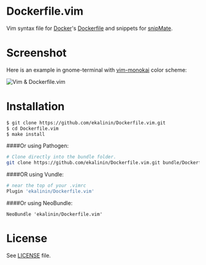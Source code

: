 Dockerfile.vim
==============

Vim syntax file for [Docker](http://docker.io/)'s [Dockerfile](http://docs.docker.com/reference/builder/)
and snippets for [snipMate](http://www.vim.org/scripts/script.php?script_id=2540).

Screenshot
==========

Here is an example in gnome-terminal with [vim-monokai](https://github.com/sickill/vim-monokai) color scheme:


![Vim & Dockerfile.vim ](https://raw.github.com/ekalinin/Dockerfile.vim/master/vim-dockerfile-example.png)



Installation
============

```bash
$ git clone https://github.com/ekalinin/Dockerfile.vim.git
$ cd Dockerfile.vim
$ make install
```

####Or using Pathogen:
```bash
# Clone directly into the bundle folder.
git clone https://github.com/ekalinin/Dockerfile.vim.git bundle/Dockerfile
```

####OR using Vundle:
```bash
# near the top of your .vimrc
Plugin 'ekalinin/Dockerfile.vim'
```

####Or using NeoBundle:

```
NeoBundle 'ekalinin/Dockerfile.vim'
```

License
=======

See [LICENSE](https://github.com/ekalinin/Dockerfile.vim/blob/master/LICENSE) file.
